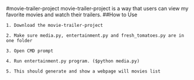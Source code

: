 #movie-trailer-project
movie-trailer-project is a way that users can view my favorite movies and watch their trailers.
##How to Use
```
1. Download the movie-trailer-project

2. Make sure media.py, entertainment.py and fresh_tomatoes.py are in one folder

3. Open CMD prompt

4. Run entertainment.py program. ($python media.py)

5. This should generate and show a webpage will movies list
```
